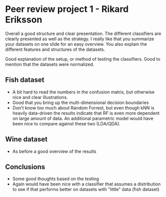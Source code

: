 # Peer review project 1 - Rikard Eriksson

Overall a good structure and clear presentation. The different classifiers are clearly presented as well as the strategy. I really like that you summarize your datasets on one slide for an easy overview. You also explain the different features and structures of the datasets.

Good explanation of the setup, or method of testing the classifiers. Good to mention that the datasets were normalized.

## Fish dataset
- A bit hard to read the numbers in the confusion matrix, but otherwise nice and clear illustrations.
- Good that you bring up the multi-dimensional decision boundaries
- Don't know too much about Random Forrest, but even though kNN is heavily data-driven the results indicate that RF is even more dependent on large amount of data. An additional parametric model would have been nice to compare against these two (LDA/QDA).

## Wine dataset
- As before a good overview of the results

## Conclusions
- Some good thoughts based on the testing
- Again would have been nice with a classifier that assumes a distribution to see if that performs better on datasets with "little" data (fish dataset)